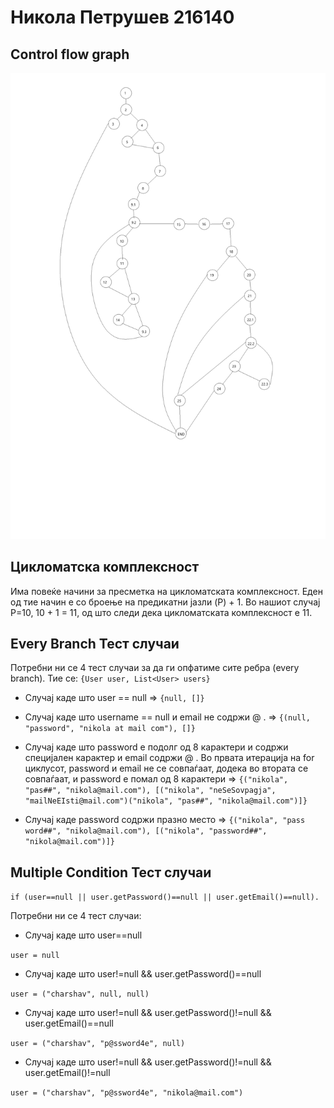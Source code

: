# Никола Петрушев 216140

## Control flow graph

![](cfg.png)

## Цикломатска комплексност

Има повеќе начини за пресметка на цикломатската комплексност. Еден од тие начин е со броење на предикатни јазли (P) + 1. Во нашиот случај P=10, 10 + 1 = 11, од што следи дека цикломатската комплексност е 11.

## Every Branch Тест случаи

Потребни ни се 4 тест случаи за да ги опфатиме сите ребра (every branch). Тие се:
`{User user, List<User> users}`

- Случај каде што user == null => `{null, []}`

- Случај каде што  username == null и email не содржи @ . => `{(null, "password", "nikola at mail com"), []}`

- Случај каде што password е подолг од 8 карактери и содржи специјален карактер и email содржи @ . Во првата итерација на for циклусот, password и email не се совпаѓаат, додека во втората се совпаѓаат, и password е помал од 8 карактери => `{("nikola", "pas##", "nikola@mail.com"), [("nikola", "neSeSovpagja", "mailNeEIsti@mail.com")("nikola", "pas##", "nikola@mail.com")]}`

- Случај каде password содржи празно место => `{("nikola", "pass word##", "nikola@mail.com"), [("nikola", "password##", "nikola@mail.com")]}`

## Multiple Condition Тест случаи
`if (user==null || user.getPassword()==null || user.getEmail()==null).`

Потребни ни се 4 тест случаи:
- Случај каде што user==null 

`user = null`
- Случај каде што user!=null && user.getPassword()==null 

`user = ("charshav", null, null)`
- Случај каде што user!=null && user.getPassword()!=null && user.getEmail()==null 

`user = ("charshav", "p@ssword4e", null)`
- Случај каде што user!=null && user.getPassword()!=null && user.getEmail()!=null

`user = ("charshav", "p@ssword4e", "nikola@mail.com")`


